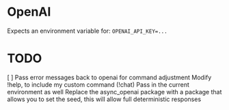 # OpenAI

Expects an environment variable for:
`OPENAI_API_KEY=...`

# TODO

[ ] Pass error messages back to openai for command adjustment
Modify !help, to include my custom command (!chat)
Pass in the current environment as well
Replace the async_openai package with a package that allows you to set the seed, this will allow full deterministic responses
